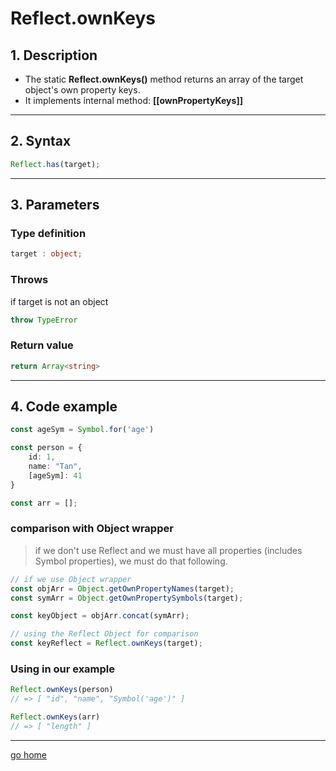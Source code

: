# Reflect.ownKeys

## 1. Description

- The static **Reflect.ownKeys()** method returns an array of the target object's own property keys.  
- It implements internal method:  **[[ownPropertyKeys]]**

---

## 2. Syntax

```ts
Reflect.has(target);
```

---

## 3. Parameters

### Type definition

```ts
target : object;
```

### Throws

if target is not an object

```ts
throw TypeError 
```

### Return value

```ts
return Array<string>
```

---

## 4. Code example

```ts
const ageSym = Symbol.for('age')

const person = {
    id: 1,
    name: "Tan",
    [ageSym]: 41
}

const arr = [];

```

### comparison with Object wrapper

> if we don't use Reflect and we must have all properties (includes Symbol properties), we must do that following.

```ts
// if we use Object wrapper
const objArr = Object.getOwnPropertyNames(target);
const symArr = Object.getOwnPropertySymbols(target);

const keyObject = objArr.concat(symArr);

// using the Reflect Object for comparison
const keyReflect = Reflect.ownKeys(target);
```

### Using in our example

```ts
Reflect.ownKeys(person)
// => [ "id", "name", "Symbol('age')" ]

Reflect.ownKeys(arr)
// => [ "length" ]
```

---

[go home](../Reflect.md)
